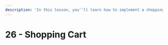 ```yaml
---
description: 'In this lesson, you''ll learn how to implement a shopping cart with Firebase.'
---
```


# 26 - Shopping Cart

